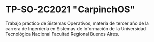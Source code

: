 # TP-SO-2C2021 "CarpinchOS"

Trabajo práctico de Sistemas Operativos, materia de tercer año de la carrera de Ingeniería en Sistemas de Información de la Universidad Tecnológica Nacional Facultad Regional Buenos Aires.
